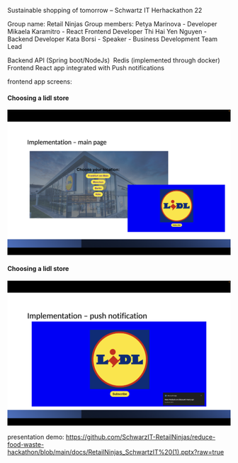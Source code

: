 ﻿Sustainable shopping of tomorrow – Schwartz IT
Herhackathon 22

Group name: 	Retail Ninjas
Group members: 	Petya Marinova - Developer
		        Mikaela Karamitro - React Frontend Developer
		        Thi Hai Yen Nguyen - Backend Developer
		        Kata Borsi - Speaker - Business Development Team Lead

Backend API (Spring boot/NodeJs) 
Redis (implemented through docker)
Frontend React app integrated with Push notifications

frontend app screens: 
#### Choosing a lidl store
![choose screen](https://github.com/SchwarzIT-RetailNinjas/reduce-food-waste-hackathon/blob/main/docs/1.png?raw=true)
#### Choosing a lidl store
![choose screen](https://github.com/SchwarzIT-RetailNinjas/reduce-food-waste-hackathon/blob/main/docs/2.png?raw=true)

presentation demo: https://github.com/SchwarzIT-RetailNinjas/reduce-food-waste-hackathon/blob/main/docs/RetailNinjas_SchwartzIT%20(1).pptx?raw=true